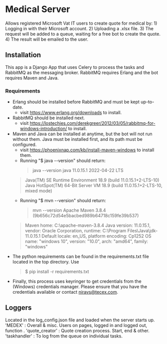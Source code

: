 # Medical Server
Allows registered Microsoft Vat IT users to create quote for medical by:
    1) Logging in with their Microsoft account.
    2) Uploading a .xlsx file.
    3) The request will be added to a queue, waiting for a free bot to create the quote. 
    4) The result will be emailed to the user.
    
## Installation
This app is a Django App that uses Celery to process the tasks and RabbitMQ as the messaging broker. RabbitMQ requires Erlang and the bot requires Maven and Java.

### Requirements
- Erlang should be installed before RabbitMQ and must be kept up-to-date.
    - visit https://www.erlang.org/downloads to install. 
- RabbitMQ should be installed next.
    - visit https://lostechies.com/derekgreer/2012/03/05/rabbitmq-for-windows-introduction/ to install.
- Maven and Java can be installed at anytime, but the bot will not run without them. Java must be installed first, and its path must be configured.
    - visit https://phoenixnap.com/kb/install-maven-windows to install them.
    - Running "$ java --version" should return:
        > java --version
        > java 11.0.15.1 2022-04-22 LTS
	> Java(TM) SE Runtime Environment 18.9 (build 11.0.15.1+2-LTS-10)
	> Java HotSpot(TM) 64-Bit Server VM 18.9 (build 11.0.15.1+2-LTS-10, mixed mode)
    - Running "$ mvn --version" should return:
        > mvn --version
        > Apache Maven 3.8.4 (9b656c72d54e5bacbed989b64718c159fe39b537)
	> Maven home: C:\apache-maven-3.8.4
	> Java version: 11.0.15.1, vendor: Oracle Corporation, runtime: C:\Program Files\Java\jdk-11.0.15.1
	> Default locale: en_US, platform encoding: Cp1252
	> OS name: "windows 10", version: "10.0", arch: "amd64", family: "windows"
- The python requirements can be found in the requirements.txt file located in the top directory. Use 
    > $ pip install -r requirements.txt
- Finally, this process uses keyringer to get credentials from the (Windows) credentials manager. Please ensure that you have the credentials available or contact niravs@tecex.com. 

## Loggers
Located in the log_config.json file and loaded when the server starts up.
'MEDEX'         : Overall & misc. Users on pages, logged in and logged out, function .
'quote_creator' : Quote creation process. Start, end & other.
'taskhandler'   : To log from the queue on individual tasks.  
